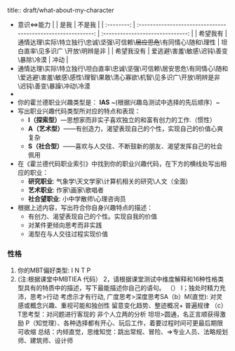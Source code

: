 title:: draft/what-about-my-character
- 意识<=>能力
  |            |                             是我                             |              不是我              |
  | :--------: | :----------------------------------------------------------: | :------------------------------: |
  |  希望我有  | 通情达理\实际\特立独行\忠诚\坚强\可信赖\\~~居应思危~~\有同情心\随和\理性 | 坦白直率\见多识广 \开放\明辨是非 |
  | 希望我没有 |             爱逃避\害羞\敏感\迟钝\善变\暴除\冷漠             |               冲动               |
- 通情达理\实际\特立独行\坦白直率\忠诚\坚强\可信赖\居安思危\有同情心\随和\爱逃避\害羞\敏感\感性\理智\果敢\清心寡欲\机智\见多识广\开放\明辨是非\迟钝\善变\暴躁\冲动\冷漠
-
- 你的霍兰德职业兴趣类型是： **IAS** ~(根据兴趣岛测试中选择的先后顺序）~
- 写出职业兴趣代码类型所对应的特点和表现：
  - **I（探索型）**—思想家而非实子喜欢独立的和富有创力的工作.（惯性）
  - **A（艺术型）**——有创造力，渴望表现自己的个性，实现自己的价值心爽复杂
  - **S（社合型）**——喜欢与人交往、不断鼓新的朋友、渴望发挥自己的社会佩用
- 在《霍兰德代码职业索引》中找到你的职业兴趣代码，在下方的横线处写出相应的职业：
  - **研究职业**: 气象学\天文学家\计算机相关的研究\人文（全面)
  - **艺术职业**: 作家\画家\歌唱者
  - **社合望职业**: 小中学散师\心理咨询员
- 根据上述内容，写出符合你自身兴趣特点的描述：
  - 有创力、渴望表现自己的个性。实现自我的价值
  - 对某件更倾向思考而非实践
  - 渴型在与人交往过程实现价值
### 性格
1. 你的MBT偏好类型:  I N T P
2. (注:根据课堂中MBTIEA
  代码）
  2，请根据课堂测试中维度解释和16种性格类型具有的特质中的描述，写下最能描述你自己的语句。
  （） I；独处时精力充沛，思考>行动 考虑示才有行动, 广度思考>深度思考SA（b）M(直觉): 对灵感或概念兴趣、重视可能和独创性 留意变化趋势、整迹概况+ 普遍规律
  （c） T思考型：对问题进行客现的 非个人立两的分析 坦坦>圆通，名正言顺获得激励
  P（知觉理）、各种选择都有开心、玩后工作，着要过程时间可更最后期限可收缩
  总结：内倾直觉，思维知觉：跳出常规、冒险、=>专业人员、法略规划师、建筑师、设计师
  ​